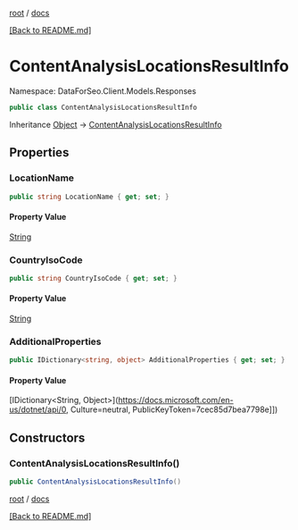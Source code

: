 [root](./../ "root") / [docs](./ "docs")

[[Back to README.md]](./../README.md "[Back to README.md]")

# ContentAnalysisLocationsResultInfo

Namespace: DataForSeo.Client.Models.Responses

```csharp
public class ContentAnalysisLocationsResultInfo
```

Inheritance [Object](https://docs.microsoft.com/en-us/dotnet/api/Object) → [ContentAnalysisLocationsResultInfo](./ContentAnalysisLocationsResultInfo.md)

## Properties

### **LocationName**

```csharp
public string LocationName { get; set; }
```

#### Property Value

[String](https://docs.microsoft.com/en-us/dotnet/api/String)<br>

### **CountryIsoCode**

```csharp
public string CountryIsoCode { get; set; }
```

#### Property Value

[String](https://docs.microsoft.com/en-us/dotnet/api/String)<br>

### **AdditionalProperties**

```csharp
public IDictionary<string, object> AdditionalProperties { get; set; }
```

#### Property Value

[IDictionary&lt;String, Object&gt;](https://docs.microsoft.com/en-us/dotnet/api/0, Culture=neutral, PublicKeyToken=7cec85d7bea7798e]])<br>

## Constructors

### **ContentAnalysisLocationsResultInfo()**

```csharp
public ContentAnalysisLocationsResultInfo()
```

[root](./../ "root") / [docs](./ "docs")

[[Back to README.md]](./../README.md "[Back to README.md]")